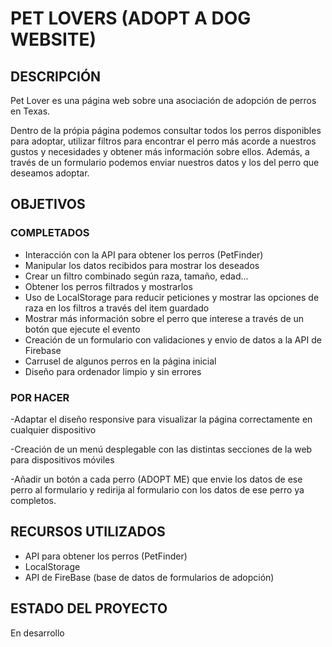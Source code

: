 # PET LOVERS (ADOPT A DOG WEBSITE)
 
## DESCRIPCIÓN
Pet Lover es una página web sobre una asociación de adopción de perros en Texas. 

Dentro de la própia página podemos consultar todos los perros disponibles para adoptar, utilizar filtros para encontrar el perro más acorde a nuestros gustos y necesidades y obtener más información sobre ellos. Además, a través de un formulario podemos enviar nuestros datos y los del perro que deseamos adoptar.

## OBJETIVOS

### COMPLETADOS

- Interacción con la API para obtener los perros (PetFinder)
- Manipular los datos recibidos para mostrar los deseados
- Crear un filtro combinado según raza, tamaño, edad... 
- Obtener los perros filtrados y mostrarlos
- Uso de LocalStorage para reducir peticiones y mostrar las opciones de raza en los filtros a través del item guardado
- Mostrar más información sobre el perro que interese a través de un botón que ejecute el evento
- Creación de un formulario con validaciones y envio de datos a la API de Firebase
- Carrusel de algunos perros en la página inicial
- Diseño para ordenador limpio y sin errores

### POR HACER

-Adaptar el diseño responsive para visualizar la página correctamente en cualquier dispositivo

-Creación de un menú desplegable con las distintas secciones de la web para dispositivos móviles

-Añadir un botón a cada perro (ADOPT ME) que envie los datos de ese perro al formulario y redirija al formulario con los datos de ese perro ya completos.

## RECURSOS UTILIZADOS

- API para obtener los perros (PetFinder)
- LocalStorage 
- API de FireBase (base de datos de formularios de adopción)

## ESTADO DEL PROYECTO

En desarrollo
